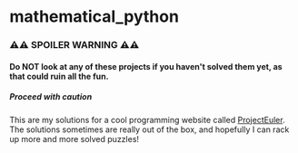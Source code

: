 # mathematical_python


### ⚠️⚠️ SPOILER WARNING ⚠️⚠️
#### Do NOT look at any of these projects if you haven't solved them yet, as that could ruin all the fun.
##### Proceed with caution

This are my solutions for a cool programming website called [ProjectEuler](https://projecteuler.net/).
The solutions sometimes are really out of the box, and hopefully I can rack up more and more solved puzzles!
